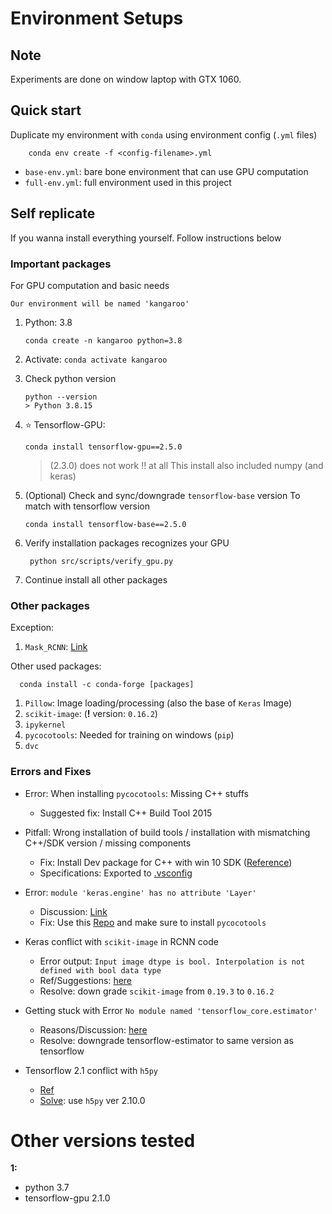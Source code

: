 # Environment Setups

## Note

Experiments are done on window laptop with GTX 1060.

## Quick start

Duplicate my environment with `conda` using environment config (`.yml` files)

```[bash]
    conda env create -f <config-filename>.yml
```

- `base-env.yml`: bare bone environment that can use GPU computation
- `full-env.yml`: full environment used in this project

## Self replicate

If you wanna install everything yourself. Follow instructions below

### Important packages

For GPU computation and basic needs

`Our environment will be named 'kangaroo'`

1. Python: 3.8

   ```[bash]
   conda create -n kangaroo python=3.8
   ```

2. Activate: `conda activate kangaroo`
3. Check python version

    ```[bash]
    python --version
    > Python 3.8.15
    ```

4. ⭐ Tensorflow-GPU:

    ```[bash]
    conda install tensorflow-gpu==2.5.0
    ```

    > (2.3.0) does not work !! at all
    > This install also included numpy (and keras)

5. (Optional) Check and sync/downgrade `tensorflow-base` version
   To match with tensorflow version

   ```[bash]
   conda install tensorflow-base==2.5.0
   ```

6. Verify installation packages recognizes your GPU

   ```[bash]
    python src/scripts/verify_gpu.py 
   ```

7. Continue install all other packages

### Other packages

Exception:

   1. `Mask_RCNN`: [Link](https://github.com/jbrownlee/Mask_RCNN)

Other used packages:

```[bash]
  conda install -c conda-forge [packages]
```

   1. `Pillow`: Image loading/processing (also the base of `Keras` Image)
   2. `scikit-image`: (**!** version: `0.16.2`)
   3. `ipykernel`
   4. `pycocotools`: Needed for training on windows (`pip`)
   5. `dvc`

### Errors and Fixes

- Error: When installing `pycocotools`: Missing C++ stuffs
  - Suggested fix: Install C++ Build Tool 2015

- Pitfall: Wrong installation of build tools / installation with mismatching C++/SDK version / missing components
  - Fix: Install Dev package for C++ with win 10 SDK ([Reference](https://stackoverflow.com/questions/67940561/troubleshooting-pycocotools-installation))
  - Specifications: Exported to [.vsconfig](../docs/.vsconfig)
- Error: `module 'keras.engine' has no attribute 'Layer'`
  - Discussion: [Link](https://github.com/matterport/Mask_RCNN/issues/2783)
  - Fix: Use this [Repo](https://github.com/akTwelve/Mask_RCNN) and make sure to install `pycocotools` 

- Keras conflict with `scikit-image` in RCNN code
  - Error output: `Input image dtype is bool. Interpolation is not defined with bool data type`
  - Ref/Suggestions: [here](https://github.com/matterport/Mask_RCNN/issues/2243)
  - Resolve: down grade `scikit-image` from `0.19.3` to `0.16.2`

- Getting stuck with Error `No module named 'tensorflow_core.estimator'`
  - Reasons/Discussion: [here](https://stackoverflow.com/questions/66022256/modulenotfounderror-no-module-named-tensorflow-core-estimator-for-tensorflow)
  - Resolve: downgrade tensorflow-estimator to same version as tensorflow
- Tensorflow 2.1 conflict with `h5py`
  - [Ref](https://github.com/tensorflow/tensorflow/issues/44467)
  - [Solve](https://stackoverflow.com/questions/53740577/does-any-one-got-attributeerror-str-object-has-no-attribute-decode-whi): use `h5py` ver 2.10.0 

# Other versions tested

**1:**

- python 3.7
- tensorflow-gpu 2.1.0
